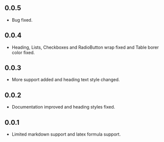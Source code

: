 ## 0.0.5

* Bug fixed.

## 0.0.4

* Heading, Lists, Checkboxes and RadioButton wrap fixed and Table borer color fixed.

## 0.0.3

* More support added and heading text style changed.

## 0.0.2

* Documentation improved and heading styles fixed.

## 0.0.1

* Limited markdown support and latex formula support.
